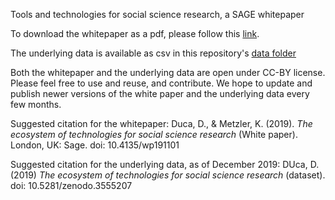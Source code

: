 Tools and technologies for social science research, a SAGE whitepaper

To download the whitepaper as a pdf, please follow this [link](https://uk.sagepub.com/en-gb/eur/technologies-for-social-science-research).

The underlying data is available as csv in this repository's [data folder](https://github.com/danielagduca/SAGE_tools_social_science/blob/master/data/master_tools_sep19.csv) 

Both the whitepaper and the underlying data are open under CC-BY license. Please feel free to use and reuse, and contribute. We hope to update and publish newer versions of the white paper and the underlying data every few months.

Suggested citation for the whitepaper:
Duca, D., & Metzler, K. (2019). *The ecosystem of technologies for social science research* (White paper). London, UK:
Sage. doi: 10.4135/wp191101

Suggested citation for the underlying data, as of December 2019:
DUca, D. (2019) *The ecosystem of technologies for social science research* (dataset). doi: 10.5281/zenodo.3555207
